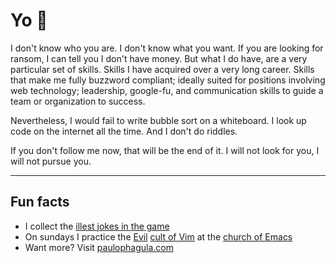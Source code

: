 # Yo 👋

I don't know who you are. I don't know what you want. If you are looking for
ransom, I can tell you I don't have money. But what I do have, are a very
particular set of skills. Skills I have acquired over a very long career. Skills
that make me fully buzzword compliant; ideally suited for positions
involving web technology; leadership, google-fu, and communication skills to guide a
team or organization to success.

Nevertheless, I would fail to write bubble sort on a whiteboard. 
I look up code on the internet all the time. And I don't do riddles.

If you don't follow me now, that will be the end of it. I will not look for you, I will not pursue you. 

---

## Fun facts

- I collect the [illest jokes in the game](https://github.com/PauloPhagula/awesome-programmer-humor)
- On sundays I practice the [Evil](https://github.com/emacs-evil/evil) [cult of Vim](https://en.wikipedia.org/wiki/Editor_war#Humor) at the [church of Emacs](https://en.wikipedia.org/wiki/Editor_war#Humor)
- Want more? Visit [paulophagula.com](https://paulophagula.com)

